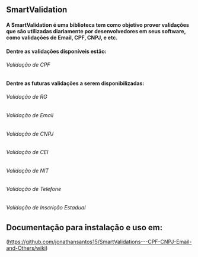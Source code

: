 ## SmartValidation

#### A SmartValidation é uma biblioteca tem como objetivo prover validações que são utilizadas diariamente por desenvolvedores em seus software, como validações de Email, CPF, CNPJ, e etc.


#### Dentre as validações disponíveis estão:

###### Validação de CPF

#### Dentre as futuras validações a serem disponibilizadas:

###### Validação de RG

###### Validação de Email

###### Validação de CNPJ

###### Validação de CEI

###### Validação de NIT

###### Validação de Telefone

###### Validação de Inscrição Estadual


## Documentação para instalação e uso em:

(https://github.com/jonathansantos15/SmartValidations---CPF-CNPJ-Email-and-Others/wiki)
